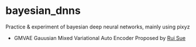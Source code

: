 # bayesian_dnns
Practice &amp; experiment of bayesian deep neural networks, mainly using pixyz
- GMVAE 
Gauusian Mixed Variational Auto Encoder 
Proposed by [Rui Sue](http://ruishu.io/2016/12/25/gmvae/)
